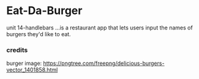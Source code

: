 # Eat-Da-Burger
unit 14-handlebars ...is a restaurant app that lets users input the names of burgers they'd like to eat.

### credits
burger image: 
https://pngtree.com/freepng/delicious-burgers-vector_1401858.html
